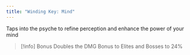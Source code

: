 ```yaml
---
title: "Winding Key: Mind"
---
```

Taps into the psyche to refine perception and enhance the power of your mind

> [!info] Bonus
> Doubles the DMG Bonus to Elites and Bosses to 24%

